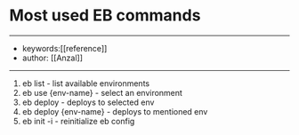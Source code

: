# Most used EB commands
---
- keywords:[[reference]]
- author: [[Anzal]]
---
1. eb list - list available environments
2. eb use {env-name} - select an environment
3. eb deploy  - deploys to selected env
4. eb deploy {env-name} - deploys to mentioned env
5. eb init -i     -    reinitialize eb config
